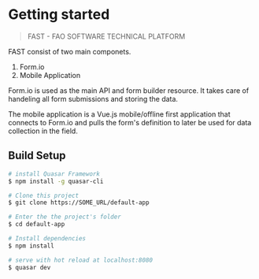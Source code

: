 # Getting started

> FAST - FAO SOFTWARE TECHNICAL PLATFORM

FAST consist of two main componets. 
1) Form.io
2) Mobile Application

Form.io is used as the main API and form builder resource. It takes care
of handeling all form submissions and storing the data.

The mobile application is a Vue.js mobile/offline first application
that connects to Form.io and pulls the form's definition to later
be used for data collection in the field.

## Build Setup

``` bash
# install Quasar Framework
$ npm install -g quasar-cli

# Clone this project
$ git clone https://SOME_URL/default-app

# Enter the the project's folder
$ cd default-app

# Install dependencies
$ npm install

# serve with hot reload at localhost:8080
$ quasar dev
```
